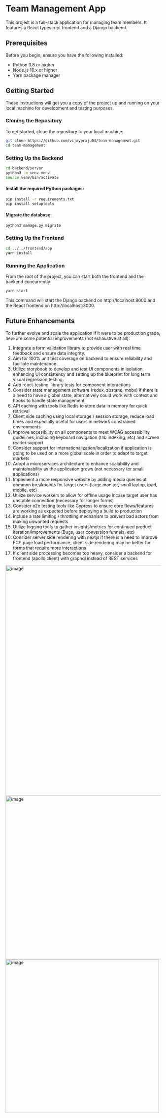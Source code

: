 # Team Management App

This project is a full-stack application for managing team members. It features a React typescript frontend and a Django backend.

## Prerequisites

Before you begin, ensure you have the following installed:
- Python 3.8 or higher
- Node.js 16.x or higher
- Yarn package manager

## Getting Started

These instructions will get you a copy of the project up and running on your local machine for development and testing purposes.

### Cloning the Repository

To get started, clone the repository to your local machine:

```bash
git clone https://github.com/vijaypraju04/team-management.git
cd team-management
```

### Setting Up the Backend
```bash
cd backend/server
python3 -m venv venv
source venv/bin/activate
```

#### Install the required Python packages:
```bash
pip install -r requirements.txt
pip install setuptools
```

#### Migrate the database:
```bash
python3 manage.py migrate
```

### Setting Up the Frontend
```bash
cd ../../frontend/app
yarn install
```

### Running the Application
From the root of the project, you can start both the frontend and the backend concurrently:
```bash
yarn start
```
This command will start the Django backend on http://localhost:8000 and the React frontend on http://localhost:3000.



## Future Enhancements
To further evolve and scale the application if it were to be production grade, here are some potential improvements (not exhaustive at all):

1. Integrate a form validation library to provide user with real time feedback and ensure data integrity.
2. Aim for 100% unit test coverage on backend to ensure reliability and faciliate maintenance
3. Utilize storybook to develop and test UI components in isolation, enhancing UI consistency and setting up the blueprint for long term visual regression testing.
4. Add react-testing-library tests for component interactions
5. Consider state management software (redux, zustand, mobx) if there is a need to have a global state, alternatively could work with context and hooks to handle state management.
6. API caching with tools like Redis to store data in memory for quick retrieval
7. Client side caching using local storage / session storage, reduce load times and especially useful for users in network constrained environments
8. Improve accesibility on all components to meet WCAG accessibility guidelines, including keyboard navigation (tab indexing, etc) and screen reader support
9. Consider support for internationalization/localization if application is going to be used on a more global scale in order to adapt to target markets
10. Adopt a microservices architecture to enhance scalability and maintainability as the application grows (not necessary for small applications)
11. Implement a more responsive website by adding media queries at common breakpoints for target users (large monitor, small laptop, ipad, mobile, etc)
12. Utilize service workers to allow for offline usage incase target user has unstable connection (necessary for longer forms)
13. Consider e2e testing tools like Cypress to ensure core flows/features are working as expected before deploying a build to production
14. Include a rate limiting / throttling mechanism to prevent bad actors from making unwanted requests
15. Utilize logging tools to gather insights/metrics for continued product iteration/improvements (Bugs, user conversion funnels, etc)
16. Consider server side rendering with nextjs if there is a need to improve FCP page load performance, client side rendering may be better for forms that require more interactions
17. If client side processing becomes too heavy, consider a backend for frontend (apollo client) with graphql instead of REST services



<img width="745" alt="image" src="https://github.com/vijaypraju04/team-management/assets/24286181/9635e22e-b03d-4fbd-8e71-acc0ebeab588">

<img width="528" alt="image" src="https://github.com/vijaypraju04/team-management/assets/24286181/48f25d6c-c940-4b60-a8e8-93375f1dd5db">

<img width="497" alt="image" src="https://github.com/vijaypraju04/team-management/assets/24286181/0c0e69be-03c7-49b5-b8d4-e6745f5fcd24">
